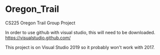 # Oregon_Trail
CS225 Oregon Trail Group Project

In order to use github with visual studio, this will need to be downloaded.
https://visualstudio.github.com/

This project is on Visual Studio 2019 so it probably won't work with 2017.
